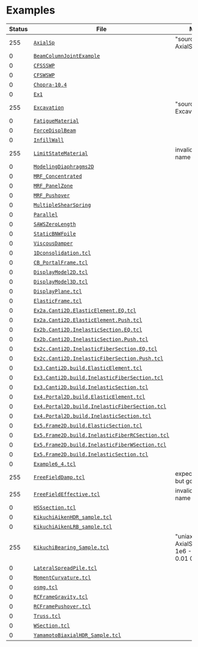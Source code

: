 # Examples

| Status  |     File     |  Message              |
|---------|--------------|-----------------------|
|  255  | [`AxialSp`](./AxialSp) | "source AxialSp_sample.tcl" |
|  0  | [`BeamColumnJointExample`](./BeamColumnJointExample) |  |
|  0  | [`CFSSSWP`](./CFSSSWP) |  |
|  0  | [`CFSWSWP`](./CFSWSWP) |  |
|  0  | [`Chopra-10.4`](./Chopra-10.4) |  |
|  0  | [`Ex1`](./Ex1) |  |
|  255  | [`Excavation`](./Excavation) | "source Excavation.tcl" |
|  0  | [`FatigueMaterial`](./FatigueMaterial) |  |
|  0  | [`ForceDisplBeam`](./ForceDisplBeam) |  |
|  0  | [`InfillWall`](./InfillWall) |  |
|  255  | [`LimitStateMaterial`](./LimitStateMaterial) | invalid command name "limitCurve" |
|  0  | [`ModelingDiaphragms2D`](./ModelingDiaphragms2D) |  |
|  0  | [`MRF_Concentrated`](./MRF_Concentrated) |  |
|  0  | [`MRF_PanelZone`](./MRF_PanelZone) |  |
|  0  | [`MRF_Pushover`](./MRF_Pushover) |  |
|  0  | [`MultipleShearSpring`](./MultipleShearSpring) |  |
|  0  | [`Parallel`](./Parallel) |  |
|  0  | [`SAWSZeroLength`](./SAWSZeroLength) |  |
|  0  | [`StaticBNWFpile`](./StaticBNWFpile) |  |
|  0  | [`ViscousDamper`](./ViscousDamper) |  |
|  0  | [`1Dconsolidation.tcl`](./1Dconsolidation.tcl) |  |
|  0  | [`CB_PortalFrame.tcl`](./CB_PortalFrame.tcl) |  |
|  0  | [`DisplayModel2D.tcl`](./DisplayModel2D.tcl) |  |
|  0  | [`DisplayModel3D.tcl`](./DisplayModel3D.tcl) |  |
|  0  | [`DisplayPlane.tcl`](./DisplayPlane.tcl) |  |
|  0  | [`ElasticFrame.tcl`](./ElasticFrame.tcl) |  |
|  0  | [`Ex2a.Canti2D.ElasticElement.EQ.tcl`](./Ex2a.Canti2D.ElasticElement.EQ.tcl) |  |
|  0  | [`Ex2a.Canti2D.ElasticElement.Push.tcl`](./Ex2a.Canti2D.ElasticElement.Push.tcl) |  |
|  0  | [`Ex2b.Canti2D.InelasticSection.EQ.tcl`](./Ex2b.Canti2D.InelasticSection.EQ.tcl) |  |
|  0  | [`Ex2b.Canti2D.InelasticSection.Push.tcl`](./Ex2b.Canti2D.InelasticSection.Push.tcl) |  |
|  0  | [`Ex2c.Canti2D.InelasticFiberSection.EQ.tcl`](./Ex2c.Canti2D.InelasticFiberSection.EQ.tcl) |  |
|  0  | [`Ex2c.Canti2D.InelasticFiberSection.Push.tcl`](./Ex2c.Canti2D.InelasticFiberSection.Push.tcl) |  |
|  0  | [`Ex3.Canti2D.build.ElasticElement.tcl`](./Ex3.Canti2D.build.ElasticElement.tcl) |  |
|  0  | [`Ex3.Canti2D.build.InelasticFiberSection.tcl`](./Ex3.Canti2D.build.InelasticFiberSection.tcl) |  |
|  0  | [`Ex3.Canti2D.build.InelasticSection.tcl`](./Ex3.Canti2D.build.InelasticSection.tcl) |  |
|  0  | [`Ex4.Portal2D.build.ElasticElement.tcl`](./Ex4.Portal2D.build.ElasticElement.tcl) |  |
|  0  | [`Ex4.Portal2D.build.InelasticFiberSection.tcl`](./Ex4.Portal2D.build.InelasticFiberSection.tcl) |  |
|  0  | [`Ex4.Portal2D.build.InelasticSection.tcl`](./Ex4.Portal2D.build.InelasticSection.tcl) |  |
|  0  | [`Ex5.Frame2D.build.ElasticSection.tcl`](./Ex5.Frame2D.build.ElasticSection.tcl) |  |
|  0  | [`Ex5.Frame2D.build.InelasticFiberRCSection.tcl`](./Ex5.Frame2D.build.InelasticFiberRCSection.tcl) |  |
|  0  | [`Ex5.Frame2D.build.InelasticFiberWSection.tcl`](./Ex5.Frame2D.build.InelasticFiberWSection.tcl) |  |
|  0  | [`Ex5.Frame2D.build.InelasticSection.tcl`](./Ex5.Frame2D.build.InelasticSection.tcl) |  |
|  0  | [`Example6_4.tcl`](./Example6_4.tcl) |  |
|  255  | [`FreeFieldDamp.tcl`](./FreeFieldDamp.tcl) | expected integer but got "-dt" |
|  255  | [`FreeFieldEffective.tcl`](./FreeFieldEffective.tcl) | invalid command name "parameter" |
|  0  | [`HSSsection.tcl`](./HSSsection.tcl) |  |
|  0  | [`KikuchiAikenHDR_sample.tcl`](./KikuchiAikenHDR_sample.tcl) |  |
|  0  | [`KikuchiAikenLRB_sample.tcl`](./KikuchiAikenLRB_sample.tcl) |  |
|  255  | [`KikuchiBearing_Sample.tcl`](./KikuchiBearing_Sample.tcl) | "uniaxialMaterial AxialSp 2   1013e6 1e6 -100e6 1.00 0.01 0.50 0e6" |
|  0  | [`LateralSpreadPile.tcl`](./LateralSpreadPile.tcl) |  |
|  0  | [`MomentCurvature.tcl`](./MomentCurvature.tcl) |  |
|  0  | [`osmg.tcl`](./osmg.tcl) |  |
|  0  | [`RCFrameGravity.tcl`](./RCFrameGravity.tcl) |  |
|  0  | [`RCFramePushover.tcl`](./RCFramePushover.tcl) |  |
|  0  | [`Truss.tcl`](./Truss.tcl) |  |
|  0  | [`WSection.tcl`](./WSection.tcl) |  |
|  0  | [`YamamotoBiaxialHDR_Sample.tcl`](./YamamotoBiaxialHDR_Sample.tcl) |  |
